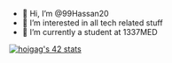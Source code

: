 - 👋 Hi, I’m @99Hassan20
- 👀 I’m interested in all tech related stuff
- 🌱 I’m currently a student at 1337MED
<!---
99Hassan20/99Hassan20 is a ✨ special ✨ repository because its `README.md` (this file) appears on your GitHub profile.
You can click the Preview link to take a look at your changes.
--->
<a href="https://github.com/oakoudad/badge42"><img src="https://badge.mediaplus.ma/binary/hoigag" alt="hoigag's 42 stats" /></a>
